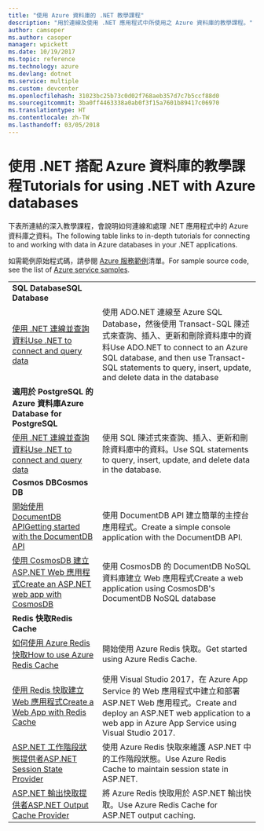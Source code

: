 ```yaml
---
title: "使用 Azure 資料庫的 .NET 教學課程"
description: "用於連線及使用 .NET 應用程式中所使用之 Azure 資料庫的教學課程。"
author: camsoper
ms.author: casoper
manager: wpickett
ms.date: 10/19/2017
ms.topic: reference
ms.technology: azure
ms.devlang: dotnet
ms.service: multiple
ms.custom: devcenter
ms.openlocfilehash: 31023bc25b73c0d02f768aeb357d7c7b5ccf88d0
ms.sourcegitcommit: 3ba0ff4463338a0ab0f3f15a7601b89417c06970
ms.translationtype: HT
ms.contentlocale: zh-TW
ms.lasthandoff: 03/05/2018
---
```

# <a name="tutorials-for-using-net-with-azure-databases"></a><span data-ttu-id="f7e06-103">使用 .NET 搭配 Azure 資料庫的教學課程</span><span class="sxs-lookup"><span data-stu-id="f7e06-103">Tutorials for using .NET with Azure databases</span></span>

<span data-ttu-id="f7e06-104">下表所連結的深入教學課程，會說明如何連線和處理 .NET 應用程式中的 Azure 資料庫之資料。</span><span class="sxs-lookup"><span data-stu-id="f7e06-104">The following table links to in-depth tutorials for connecting to and working with data in Azure databases in your .NET applications.</span></span>

<span data-ttu-id="f7e06-105">如需範例原始程式碼，請參閱 [Azure 服務範例](https://azure.microsoft.com/resources/samples/?platform=dotnet)清單。</span><span class="sxs-lookup"><span data-stu-id="f7e06-105">For sample source code, see the list of [Azure service samples](https://azure.microsoft.com/resources/samples/?platform=dotnet).</span></span>

| | |
|---|---|
| <span data-ttu-id="f7e06-106">**SQL Database**</span><span class="sxs-lookup"><span data-stu-id="f7e06-106">**SQL Database**</span></span> ||
| <span data-ttu-id="f7e06-107">[使用 .NET 連線並查詢資料][1]</span><span class="sxs-lookup"><span data-stu-id="f7e06-107">[Use .NET to connect and query data][1]</span></span> | <span data-ttu-id="f7e06-108">使用 ADO.NET 連線至 Azure SQL Database，然後使用 Transact-SQL 陳述式來查詢、插入、更新和刪除資料庫中的資料</span><span class="sxs-lookup"><span data-stu-id="f7e06-108">Use ADO.NET to connect to an Azure SQL database, and then use Transact-SQL statements to query, insert, update, and delete data in the database</span></span> | 
| <span data-ttu-id="f7e06-109">**適用於 PostgreSQL 的 Azure 資料庫**</span><span class="sxs-lookup"><span data-stu-id="f7e06-109">**Azure Database for PostgreSQL**</span></span> ||
| <span data-ttu-id="f7e06-110">[使用 .NET 連線並查詢資料][2]</span><span class="sxs-lookup"><span data-stu-id="f7e06-110">[Use .NET to connect and query data][2]</span></span> | <span data-ttu-id="f7e06-111">使用 SQL 陳述式來查詢、插入、更新和刪除資料庫中的資料。</span><span class="sxs-lookup"><span data-stu-id="f7e06-111">Use SQL statements to query, insert, update, and delete data in the database.</span></span> | 
| <span data-ttu-id="f7e06-112">**Cosmos DB**</span><span class="sxs-lookup"><span data-stu-id="f7e06-112">**Cosmos DB**</span></span> ||
| <span data-ttu-id="f7e06-113">[開始使用 DocumentDB API][4]</span><span class="sxs-lookup"><span data-stu-id="f7e06-113">[Getting started with the DocumentDB API][4]</span></span> | <span data-ttu-id="f7e06-114">使用 DocumentDB API 建立簡單的主控台應用程式。</span><span class="sxs-lookup"><span data-stu-id="f7e06-114">Create a simple console application with the DocumentDB API.</span></span> | 
| <span data-ttu-id="f7e06-115">[使用 CosmosDB 建立 ASP.NET Web 應用程式][3]</span><span class="sxs-lookup"><span data-stu-id="f7e06-115">[Create an ASP.NET web app with CosmosDB][3]</span></span> | <span data-ttu-id="f7e06-116">使用 CosmosDB 的 DocumentDB NoSQL 資料庫建立 Web 應用程式</span><span class="sxs-lookup"><span data-stu-id="f7e06-116">Create a web application using CosmosDB's DocumentDB NoSQL database</span></span> | 
| <span data-ttu-id="f7e06-117">**Redis 快取**</span><span class="sxs-lookup"><span data-stu-id="f7e06-117">**Redis Cache**</span></span> | |
| <span data-ttu-id="f7e06-118">[如何使用 Azure Redis 快取][6]</span><span class="sxs-lookup"><span data-stu-id="f7e06-118">[How to use Azure Redis Cache][6]</span></span> | <span data-ttu-id="f7e06-119">開始使用 Azure Redis 快取。</span><span class="sxs-lookup"><span data-stu-id="f7e06-119">Get started using Azure Redis Cache.</span></span> |
| <span data-ttu-id="f7e06-120">[使用 Redis 快取建立 Web 應用程式][5]</span><span class="sxs-lookup"><span data-stu-id="f7e06-120">[Create a Web App with Redis Cache][5]</span></span> | <span data-ttu-id="f7e06-121">使用 Visual Studio 2017，在 Azure App Service 的 Web 應用程式中建立和部署 ASP.NET Web 應用程式。</span><span class="sxs-lookup"><span data-stu-id="f7e06-121">Create and deploy an ASP.NET web application to a web app in Azure App Service using Visual Studio 2017.</span></span>  | 
| <span data-ttu-id="f7e06-122">[ASP.NET 工作階段狀態提供者][7]</span><span class="sxs-lookup"><span data-stu-id="f7e06-122">[ASP.NET Session State Provider][7]</span></span> | <span data-ttu-id="f7e06-123">使用 Azure Redis 快取來維護 ASP.NET 中的工作階段狀態。</span><span class="sxs-lookup"><span data-stu-id="f7e06-123">Use Azure Redis Cache to maintain session state in ASP.NET.</span></span>  | 
| <span data-ttu-id="f7e06-124">[ASP.NET 輸出快取提供者][8]</span><span class="sxs-lookup"><span data-stu-id="f7e06-124">[ASP.NET Output Cache Provider][8]</span></span> | <span data-ttu-id="f7e06-125">將 Azure Redis 快取用於 ASP.NET 輸出快取。</span><span class="sxs-lookup"><span data-stu-id="f7e06-125">Use Azure Redis Cache for ASP.NET output caching.</span></span>  | 
 

[1]: /azure/sql-database/sql-database-connect-query-dotnet
[2]: /azure/postgresql/connect-csharp
[3]: /azure/cosmos-db/documentdb-dotnet-application
[4]: /azure/cosmos-db/documentdb-dotnetcore-get-started
[5]: /azure/redis-cache/cache-web-app-howto
[6]: /azure/redis-cache/cache-dotnet-how-to-use-azure-redis-cache
[7]: /azure/redis-cache/cache-aspnet-session-state-provider
[8]: /azure/redis-cache/cache-aspnet-output-cache-provider

